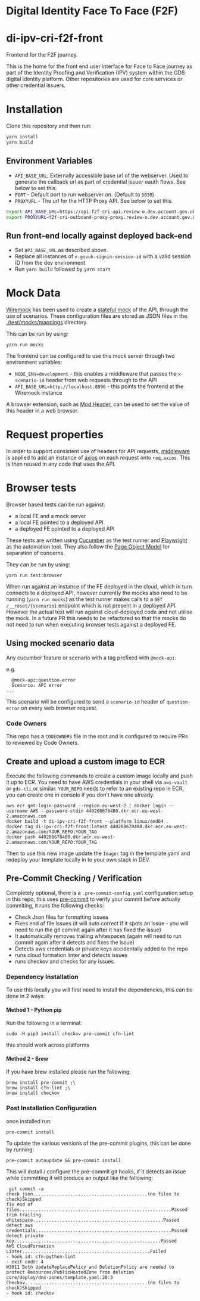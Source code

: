 # Digital Identity Face To Face (F2F)

# di-ipv-cri-f2f-front

Frontend for the F2F journey.

This is the home for the front end user interface for Face to Face journey as part of the Identity Proofing and Verification (IPV) system within the GDS digital identity platform. Other repositories are used for core services or other credential issuers.

# Installation

Clone this repository and then run:

```bash
yarn install
yarn build
```

## Environment Variables

- `API_BASE_URL`: Externally accessible base url of the webserver. Used to generate the callback url as part of credential issuer oauth flows. See below to set this.
- `PORT` - Default port to run webserver on. (Default to `5030`)
- `PROXYURL` - The url for the HTTP Proxy API. See below to set this.

```bash
export API_BASE_URL=https://api-f2f-cri-api.review-o.dev.account.gov.uk
export PROXYURL=f2f-cri-outbound-proxy-proxy.review-o.dev.account.gov.uk
```

## Run front-end locally against deployed back-end

- Set `API_BASE_URL` as described above.
- Replace all instances of `x-govuk-signin-session-id` with a valid session ID from the dev environment
- Run `yarn build` followed by `yarn start`

# Mock Data

[Wiremock](https://wiremock.org/) has been used to create a [stateful mock](https://wiremock.org/docs/stateful-behaviour/) of the API, through the use of scenarios. These configuration files are stored as JSON files in the [./test/mocks/mappings](./test/mocks/mappings) directory.

This can be run by using:

`yarn run mocks`

The frontend can be configured to use this mock server through two environment variables:

- `NODE_ENV=development` - this enables a middleware that passes the `x-scenario-id` header from web requests through to the API
- `API_BASE_URL=http://localhost:8090` - this points the frontend at the Wiremock instance

A browser extension, such as [Mod Header](https://modheader.com/), can be used to set the value of this header in a web browser.

# Request properties

In order to support consistent use of headers for API requests, [middleware](./src/lib/axios) is applied to add an instance of
[axios](https://axios-http.com/) on each request onto `req.axios`. This is then reused in any code that uses the API.

# Browser tests

Browser based tests can be run against:

- a local FE and a mock server
- a local FE pointed to a deployed API
- a deployed FE pointed to a deployed API

These tests are written using [Cucumber](https://cucumber.io/docs/installation/javascript/) as the test runner and [Playwright](https://playwright.dev/) as the automation tool. They also follow the [Page Object Model](https://playwright.dev/docs/test-pom) for separation of concerns.

They can be run by using:

`yarn run test:browser`

When run against an instance of the FE deployed in the cloud, which in turn connects to a deployed API, however currently the mocks also need to be running (`yarn run mocks`) as the test runner makes calls to a `GET /__reset/{scenario}` endpoint which is not present in a deployed API.
However the actual test will run against cloud-deployed code and not utilise the mock. In a future PR this needs to be refactored so that the mocks do not need to run when executing browser tests against a deployed FE.

## Using mocked scenario data

Any cucumber feature or scenario with a tag prefixed with `@mock-api:`

e.g.

```
  @mock-api:question-error
  Scenario: API error
...
```

This scenario will be configured to send a `scenario-id` header of `question-error` on every web browser request.

### Code Owners

This repo has a `CODEOWNERS` file in the root and is configured to require PRs to reviewed by Code Owners.

## Create and upload a custom image to ECR

Execute the following commands to create a custom image locally and push it up to ECR.
You need to have AWS credentials in your shell via `aws-vault` or `gds-cli` or similar.
`YOUR_REPO` needs to refer to an existing repo in ECR, you can create one in console if you don't have one already.

```shell
aws ecr get-login-password --region eu-west-2 | docker login --username AWS --password-stdin 440208678480.dkr.ecr.eu-west-2.amazonaws.com
docker build -t di-ipv-cri-f2f-front --platform linux/amd64 .
docker tag di-ipv-cri-f2f-front:latest 440208678480.dkr.ecr.eu-west-2.amazonaws.com/YOUR_REPO:YOUR_TAG
docker push 440208678480.dkr.ecr.eu-west-2.amazonaws.com/YOUR_REPO:YOUR_TAG
```

Then to use this new image update the `Image:` tag in the template.yaml and redeploy your template locally in to your own stack in DEV.

## Pre-Commit Checking / Verification

Completely optional, there is a `.pre-commit-config.yaml` configuration setup in this repo, this uses [pre-commit](https://pre-commit.com/) to verify your commit before actually commiting, it runs the following checks:

- Check Json files for formatting issues
- Fixes end of file issues (it will auto correct if it spots an issue - you will need to run the git commit again after it has fixed the issue)
- It automatically removes trailing whitespaces (again will need to run commit again after it detects and fixes the issue)
- Detects aws credentials or private keys accidentally added to the repo
- runs cloud formation linter and detects issues
- runs checkov and checks for any issues.

### Dependency Installation

To use this locally you will first need to install the dependencies, this can be done in 2 ways:

#### Method 1 - Python pip

Run the following in a terminal:

```
sudo -H pip3 install checkov pre-commit cfn-lint
```

this should work across platforms

#### Method 2 - Brew

If you have brew installed please run the following:

```
brew install pre-commit ;\
brew install cfn-lint ;\
brew install checkov
```

### Post Installation Configuration

once installed run:

```
pre-commit install
```

To update the various versions of the pre-commit plugins, this can be done by running:

```
pre-commit autoupdate && pre-commit install
```

This will install / configure the pre-commit git hooks, if it detects an issue while committing it will produce an output like the following:

```
 git commit -a
check json...........................................(no files to check)Skipped
fix end of files.........................................................Passed
trim trailing whitespace.................................................Passed
detect aws credentials...................................................Passed
detect private key.......................................................Passed
AWS CloudFormation Linter................................................Failed
- hook id: cfn-python-lint
- exit code: 4
W3011 Both UpdateReplacePolicy and DeletionPolicy are needed to protect Resources/PublicHostedZone from deletion
core/deploy/dns-zones/template.yaml:20:3
Checkov..............................................(no files to check)Skipped
- hook id: checkov
```
